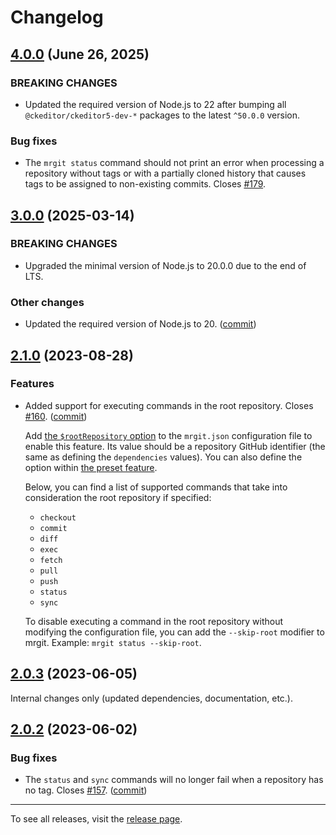 Changelog
=========

## [4.0.0](https://github.com/cksource/mrgit/compare/v3.0.0...v4.0.0) (June 26, 2025)

### BREAKING CHANGES

* Updated the required version of Node.js to 22 after bumping all `@ckeditor/ckeditor5-dev-*` packages to the latest `^50.0.0` version.

### Bug fixes

* The `mrgit status` command should not print an error when processing a repository without tags or with a partially cloned history that causes tags to be assigned to non-existing commits. Closes [#179](https://github.com/cksource/mrgit/issues/179).


## [3.0.0](https://github.com/cksource/mrgit/compare/v2.1.0...v3.0.0) (2025-03-14)

### BREAKING CHANGES

* Upgraded the minimal version of Node.js to 20.0.0 due to the end of LTS.

### Other changes

* Updated the required version of Node.js to 20. ([commit](https://github.com/cksource/mrgit/commit/1f598905e2da7b7fe9fdf9fdfea22d43d9ae9cc3))


## [2.1.0](https://github.com/cksource/mrgit/compare/v2.0.3...v2.1.0) (2023-08-28)

### Features

* Added support for executing commands in the root repository. Closes [#160](https://github.com/cksource/mrgit/issues/160). ([commit](https://github.com/cksource/mrgit/commit/2271a029d30cba2abd7209888361e2fde646e748))

  Add [the `$rootRepository` option](https://github.com/cksource/mrgit/#the-rootrepository-option) to the `mrgit.json` configuration file to enable this feature. Its value should be a repository GitHub identifier (the same as defining the `dependencies` values). You can also define the option within [the preset feature](https://github.com/cksource/mrgit/#the-presets-option).

  Below, you can find a list of supported commands that take into consideration the root repository if specified:

    * `checkout`
    * `commit`
    * `diff`
    * `exec`
    * `fetch`
    * `pull`
    * `push`
    * `status`
    * `sync`

  To disable executing a command in the root repository without modifying the configuration file, you can add the `--skip-root` modifier to mrgit. Example: `mrgit status --skip-root`.


## [2.0.3](https://github.com/cksource/mrgit/compare/v2.0.2...v2.0.3) (2023-06-05)

Internal changes only (updated dependencies, documentation, etc.).


## [2.0.2](https://github.com/cksource/mrgit/compare/v2.0.1...v2.0.2) (2023-06-02)

### Bug fixes

* The `status` and `sync` commands will no longer fail when a repository has no tag. Closes [#157](https://github.com/cksource/mrgit/issues/157). ([commit](https://github.com/cksource/mrgit/commit/e30a42858c977d7b8700d25ef0b90c6495279e3b))

---

To see all releases, visit the [release page](https://github.com/cksource/mrgit/releases).
